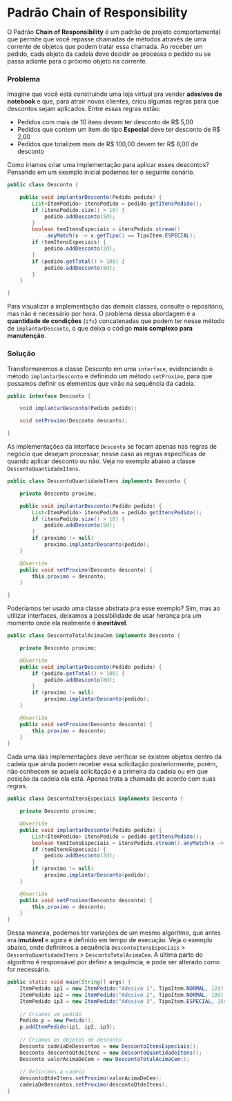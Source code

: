 # Padrão Chain of Responsibility

O Padrão **Chain of Responsibility** é um padrão de projeto comportamental que permite que você repasse chamadas de métodos através de uma corrente de objetos que podem tratar essa chamada. Ao receber um pedido, cada objeto da cadeia deve decidir se processa o pedido ou se passa adiante para o próximo objeto na corrente.

### **Problema**

Imagine que você está construindo uma loja virtual pra vender **adesivos de notebook** e que, para atrair novos clientes, criou algumas regras para que descontos sejam aplicados. Entre essas regras estão:

* Pedidos com mais de 10 itens devem ter desconto de R$ 5,00
* Pedidos que contem um item do tipo **Especial** deve ter desconto de R$ 2,00
* Pedidos que totalizem mais de R$ 100,00 devem ter R$ 8,00 de desconto

Como iriamos criar uma implementação para aplicar esses descontos? Pensando em um exemplo inicial podemos ter o seguinte cenário.

```java
public class Desconto {

    public void implantarDesconto(Pedido pedido) {
        List<ItemPedido> itensPedido = pedido.getItensPedido();
        if (itensPedido.size() > 10) {
            pedido.addDesconto(5d);
        }
        boolean temItensEspeciais = itensPedido.stream()
            .anyMatch(x -> x.getTipo() == TipoItem.ESPECIAL);
        if (temItensEspeciais) {
            pedido.addDesconto(2d);
        }
        if (pedido.getTotal() > 100) {
            pedido.addDesconto(8d);
        }
    }

}
```

Para visualizar a implementação das demais classes, consulte o repositório, mas não é necessário por hora. O problema dessa abordagem é a **quantidade de condições** \(`ifs`\) concatenadas que podem ter nesse método de `implantarDesconto`, o que deixa o código **mais complexo para manutenção**.

### Solução

Transformaremos a classe Desconto em uma `interface`, evidenciando o método `implantarDesconto` e definindo um método `setProximo`, para que possamos definir os elementos que virão na sequência da cadeia.

```java
public interface Desconto {

    void implantarDesconto(Pedido pedido);

    void setProximo(Desconto desconto);

}
```

As implementações da interface `Desconto` se focam apenas nas regras de negócio que desejam processar, nesse caso as regras específicas de quando aplicar desconto ou não. Veja no exemplo abaixo a classe `DescontoQuantidadeItens`.

```java
public class DescontoQuantidadeItens implements Desconto {

    private Desconto proximo;

    public void implantarDesconto(Pedido pedido) {
        List<ItemPedido> itensPedido = pedido.getItensPedido();
        if (itensPedido.size() > 10) {
            pedido.addDesconto(5d);
        }
        if (proximo != null)
            proximo.implantarDesconto(pedido);
    }

    @Override
    public void setProximo(Desconto desconto) {
        this.proximo = desconto;
    }

}
```

 Poderiamos ter usado uma classe abstrata pra esse exemplo? Sim, mas ao utilizar interfaces, deixamos a possibilidade de usar herança pra um momento onde ela realmente é **inevitável**.

```java
public class DescontoTotalAcimaCem implements Desconto {

    private Desconto proximo;

    @Override
    public void implantarDesconto(Pedido pedido) {
        if (pedido.getTotal() > 100) {
            pedido.addDesconto(8d);
        }
        if (proximo != null)
            proximo.implantarDesconto(pedido);
    }

    @Override
    public void setProximo(Desconto desconto) {
        this.proximo = desconto;
    }
}
```

Cada uma das implementações deve verificar se existem objetos dentro da cadeia que ainda podem receber essa solicitação posteriormente, porém, não conhecem se aquela solicitação é a primeira da cadeia ou em que posição da cadeia ela está. Apenas trata a chamada de acordo com suas regras.

```java
public class DescontoItensEspeciais implements Desconto {

    private Desconto proximo;

    @Override
    public void implantarDesconto(Pedido pedido) {
        List<ItemPedido> itensPedido = pedido.getItensPedido();
        boolean temItensEspeciais = itensPedido.stream().anyMatch(x -> x.getTipo() == TipoItem.ESPECIAL);
        if (temItensEspeciais) {
            pedido.addDesconto(2d);
        }
        if (proximo != null)
            proximo.implantarDesconto(pedido);
    }

    @Override
    public void setProximo(Desconto desconto) {
        this.proximo = desconto;
    }
}
```

Dessa maneira, podemos ter variações de um mesmo algoritmo, que antes era **imutável** e agora é definido em tempo de execução. Veja o exemplo abaixo, onde definimos a sequência `DescontoItensEspeciais` &gt; `DescontoQuantidadeItens` &gt; `DescontoTotalAcimaCem`. A última parte do algoritmo é responsável por definir a sequência, e pode ser alterado como for necessário.

```java
public static void main(String[] args) {
    ItemPedido ip1 = new ItemPedido("Adesivo 1", TipoItem.NORMAL, 12d);
    ItemPedido ip2 = new ItemPedido("Adesivo 2", TipoItem.NORMAL, 10d);
    ItemPedido ip3 = new ItemPedido("Adesivo 3", TipoItem.ESPECIAL, 15d);
    
    // Criamos um pedido
    Pedido p = new Pedido();
    p.addItemPedido(ip1, ip2, ip3);
    
    // Criamos os objetos de desconto
    Desconto cadeiaDeDescontos = new DescontoItensEspeciais();
    Desconto descontoQtdeItens = new DescontoQuantidadeItens();
    Desconto valorAcimaDeCem = new DescontoTotalAcimaCem();
    
    // Definimos a cadeia
    descontoQtdeItens.setProximo(valorAcimaDeCem);
    cadeiaDeDescontos.setProximo(descontoQtdeItens);
}
```



